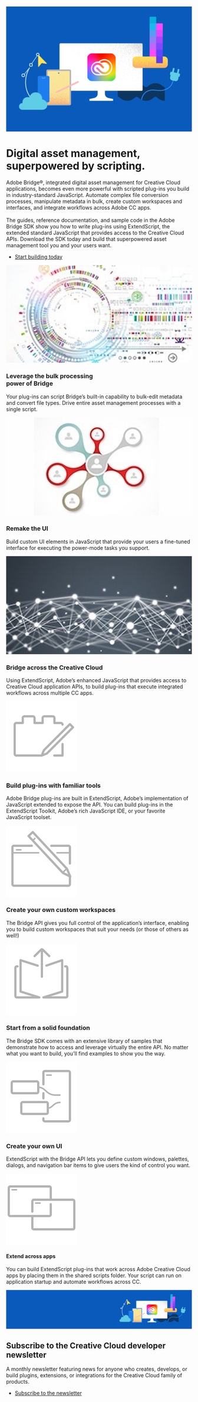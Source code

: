 <Hero slots="image, heading, text, buttons" variant="halfwidth" />

![Creative Cloud banner](images/cc-hero.png)

#  Digital asset management, superpowered by scripting.

Adobe Bridge®, integrated digital asset management for Creative Cloud applications, becomes even more powerful with scripted plug-ins you build in industry-standard JavaScript. Automate complex file conversion processes, manipulate metadata in bulk, create custom workspaces and interfaces, and integrate workflows across Adobe CC apps. <br /> <br />The guides, reference documentation, and sample code in the Adobe Bridge SDK show you how to write plug-ins using ExtendScript, the extended standard JavaScript that provides access to the Creative Cloud APIs. Download the SDK today and build that superpowered asset management tool you and your users want.

* [Start building today](https://console.adobe.io/downloads/br)



<TextBlock slots="image, heading, text" width="33%" theme="light" isCentered />

![alt text](images/1497557907913.old.bridge1.jpg)

### Leverage the bulk processing <br /> power of Bridge

Your plug-ins can script Bridge’s built-in capability to bulk-edit metadata and convert file types. Drive entire asset management processes with a single script.

<TextBlock slots="image, heading, text" width="33%" theme="light" isCentered />

![alt text](images/1497557920875.old.bridge2.jpg)

### Remake the UI

Build custom UI elements in JavaScript that provide your users a fine-tuned interface for executing the power-mode tasks you support.

<TextBlock slots="image, heading, text" width="33%" theme="light" isCentered />

![alt text](images/1497557927034.old.bridge3.jpg)

### Bridge across the Creative Cloud

Using ExtendScript, Adobe’s enhanced JavaScript that provides access to Creative Cloud application APIs, to build plug-ins that execute integrated workflows across multiple CC apps.


<TextBlock slots="image, heading, text" width="33%" theme="dark" isCentered />


![alt text](images/S_IlluBuildPlugIn_96.svg)

### Build plug-ins with familiar tools

Adobe Bridge plug-ins are built in ExtendScript, Adobe’s implementation of JavaScript extended to expose the API. You can build plug-ins in the ExtendScript Toolkit, Adobe’s rich JavaScript IDE, or your favorite JavaScript toolset. 


<TextBlock slots="image, heading, text" width="33%" theme="dark" isCentered />

![alt text](images/S_IlluCreateWorkspace_96.svg)

### Create your own custom workspaces

The Bridge API gives you full control of the application’s interface, enabling you to build custom workspaces that suit your needs (or those of others as well!)

<TextBlock slots="image, heading, text" width="33%" theme="dark" isCentered />

![alt text](images/S_IlluUseFromLibrary_96.svg)

### Start from a solid foundation

The Bridge SDK comes with an extensive library of samples that demonstrate how to access and leverage virtually the entire API. No matter what you want to build, you’ll find examples to show you the way.

<TextBlock slots="image, heading, text" width="50%" theme="dark" isCentered />

![alt text](images/S_IlluEnhanceUI_96.svg)

### Create your own UI

ExtendScript with the Bridge API lets you define custom windows, palettes, dialogs, and navigation bar items to give users the kind of control you want.

<TextBlock slots="image, heading, text" width="50%" theme="dark" isCentered />

![alt text](images/S_IlluIntegrateOtherApps_96.svg)

#### Extend across apps

You can build ExtendScript plug-ins that work across Adobe Creative Cloud apps by placing them in the shared scripts folder. Your script can run on application startup and automate workflows across CC.

<SummaryBlock slots="image, heading, text, buttons" background="rgb(246, 16, 27)" />

![CC banner](images/cc-banner.png)

## Subscribe to the Creative Cloud developer newsletter 

A monthly newsletter featuring news for anyone who creates, develops, or build plugins, extensions, or integrations for the
Creative Cloud family of products.

* [Subscribe to the newsletter](https://www.adobe.com/subscription/ccdevnewsletter.html)